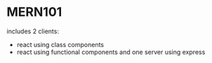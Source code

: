# MERN101
includes 2 clients:
- react using class components
- react using functional components
and one server using express
